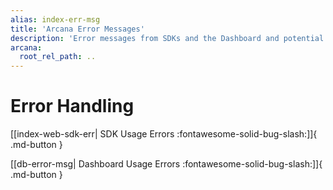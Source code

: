 ```yaml
---
alias: index-err-msg
title: 'Arcana Error Messages'
description: 'Error messages from SDKs and the Dashboard and potential causes.'
arcana:
  root_rel_path: ..
---
```


# Error Handling

[[index-web-sdk-err| SDK Usage Errors :fontawesome-solid-bug-slash:]]{ .md-button }

[[db-error-msg| Dashboard Usage Errors :fontawesome-solid-bug-slash:]]{ .md-button }